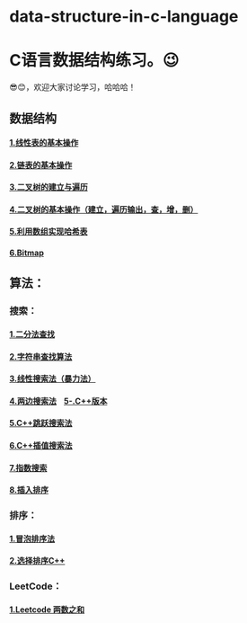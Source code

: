 # data-structure-in-c-language
# C语言数据结构练习。😉   
😎😊，欢迎大家讨论学习，哈哈哈！  
## 数据结构
#### [1.线性表的基本操作](https://githubfast.com/SongZihui-sudo/data-structure-in-c-language/blob/main/Linear%20table.c)  
#### [2.链表的基本操作](https://githubfast.com/SongZihui-sudo/data-structure-in-c-language/blob/main/Listed_list.c)  
#### [3.二叉树的建立与遍历](https://githubfast.com/SongZihui-sudo/data-structure-in-c-language/blob/main/tree.c)  
#### [4.二叉树的基本操作（建立，遍历输出，查，增，删）](https://githubfast.com/SongZihui-sudo/data-structure-in-c-language/blob/main/Binary%20tree.c)  
#### [5.利用数组实现哈希表](https://githubfast.com/SongZihui-sudo/data-structure-in-c-language/blob/main/hash.c)   
#### [6.Bitmap](https://githubfast.com/SongZihui-sudo/data-structure-in-c-language/blob/main/Bitmap.c)  

## 算法：  
### 搜索：
#### [1.二分法查找](https://githubfast.com/SongZihui-sudo/data-structure-in-c-language/blob/main/dichotomy.c)  
#### [2.字符串查找算法](https://githubfast.com/SongZihui-sudo/data-structure-in-c-language/blob/main/string.c)  
#### [3.线性搜索法（暴力法）](https://githubfast.com/SongZihui-sudo/data-structure-in-c-language/blob/main/linear_search.c)    
#### [4.两边搜索法](https://githubfast.com/SongZihui-sudo/data-structure-in-c-language/blob/main/linear_search2.c)&nbsp;&nbsp;&nbsp;&nbsp;[5-.C++版本](https://githubfast.com/SongZihui-sudo/data-structure-in-c-language/blob/main/linear_searchcpp.cpp)  
#### [5.C++跳跃搜索法](https://githubfast.com/SongZihui-sudo/data-structure-in-c-language/blob/main/jmup_search.cpp)   
#### [6.C++插值搜索法](https://githubfast.com/SongZihui-sudo/data-structure-in-c-language/blob/main/Interpolation_Search.cpp)  
#### [7.指数搜索](https://githubfast.com/SongZihui-sudo/data-structure-in-c-language/blob/main/Exponential_Search.cpp)  
#### [8.插入排序](https://githubfast.com/SongZihui-sudo/data-structure-in-c-language/blob/main/Insertion_Sort.cpp)  
### 排序：
#### [1.冒泡排序法](https://githubfast.com/SongZihui-sudo/data-structure-in-c-language/blob/main/buddding_method.c)  
#### [2.选择排序C++](https://githubfast.com/SongZihui-sudo/data-structure-in-c-language/blob/main/select_sort.cpp)  
### LeetCode：
#### [1.Leetcode 两数之和](https://githubfast.com/SongZihui-sudo/data-structure-in-c-language/blob/main/twosum.c)  
